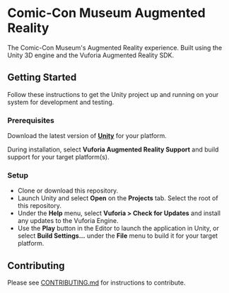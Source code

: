 # Comic-Con Museum Augmented Reality

The Comic-Con Museum's Augmented Reality experience. Built using the Unity 3D engine and the Vuforia Augmented Reality SDK.

## Getting Started

Follow these instructions to get the Unity project up and running on your system for development and testing.

### Prerequisites

Download the latest version of [**Unity**](https://unity3d.com/get-unity/download) for your platform.

During installation, select **Vuforia Augmented Reality Support** and build support for your target platform(s).

### Setup

* Clone or download this repository.
* Launch Unity and select **Open** on the **Projects** tab. Select the root of this repository.
* Under the **Help** menu, select **Vuforia > Check for Updates** and install any updates to the Vuforia Engine.
* Use the **Play** button in the Editor to launch the application in Unity, or select **Build Settings...** under the **File** menu to build it for your target platform.

## Contributing

Please see [CONTRIBUTING.md](CONTRIBUTING.md) for instructions to contribute.
